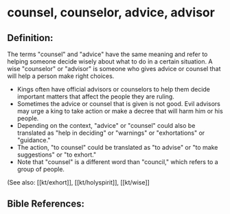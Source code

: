 # counsel, counselor, advice, advisor #

## Definition: ##

The terms "counsel" and "advice" have the same meaning and refer to helping someone decide wisely about what to do in a certain situation. A wise "counselor" or "advisor" is someone who gives advice or counsel that will help a person make right choices.

* Kings often have official advisors or counselors to help them decide important matters that affect the people they are ruling.
* Sometimes the advice or counsel that is given is not good. Evil advisors may urge a king to take action or make a decree that will harm him or his people.
* Depending on the context, "advice" or "counsel"  could also be translated as "help in deciding" or "warnings" or "exhortations" or "guidance."
* The action, "to counsel" could be translated as "to advise" or "to make suggestions" or "to exhort."
* Note that "counsel" is a different word than "council," which refers to a group of people.

(See also: [[kt/exhort]], [[kt/holyspirit]], [[kt/wise]]

## Bible References: ##